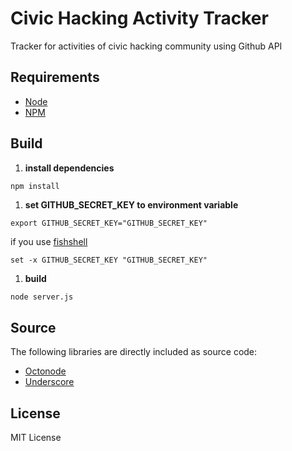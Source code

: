Civic Hacking Activity Tracker
==============================
Tracker for activities of civic hacking community using Github API

## Requirements

  * [Node](http://nodejs.org/)
  * [NPM](http://npmjs.com/)

## Build
  1. **install dependencies**
  ```shell
  npm install
  ```

  1. **set GITHUB_SECRET_KEY to environment variable**
  ```shell
  export GITHUB_SECRET_KEY="GITHUB_SECRET_KEY"
  ```
  if you use [fishshell](http://fishshell.com/)
  ```shell
  set -x GITHUB_SECRET_KEY "GITHUB_SECRET_KEY"
  ```

  1. **build**
  ```bash
  node server.js
  ```


## Source
The following libraries are directly included as source code:

  * [Octonode](https://github.com/pksunkara/octonode)
  * [Underscore](http://underscorejs.org/)

## License
MIT License